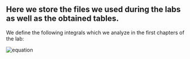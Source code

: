 ## Here we store the files we used during the labs as well as the obtained tables.

We define the following integrals which we analyze in the first chapters of the lab: 

![equation](https://latex.codecogs.com/svg.image?%5Ccolor%7Bwhite%7DI_1=%5Cint_%7B0%7D%5E%7B%5Cpi/2%7D%5Cmathrm%7Bd%7Dx%5Chspace%7B1mm%7D%5Cmathrm%7Bsin%7D(x)=1)
